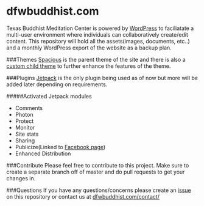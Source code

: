 # dfwbuddhist.com
Texas Buddhist Meditation Center is powered by [WordPress](https://wordpress.com) to faciliatate a multi-user environment where individuals can collaboratively create/edit content. This repository will hold all the assets(images, documents, etc..) and a monthly WordPress export of the website as a backup plan.

###Themes
[Spacious](https://wordpress.org/themes/spacious/) is the parent theme of the site and there is also a [custom child theme](https://github.com/tbmc-org/spacious-child) to further enhance the features of the theme. 

###Plugins
[Jetpack](http://jetpack.me/) is the only plugin being used as of now but more will be added later depending on requirements.

#####Activated Jetpack modules
- Comments
- Photon
- Protect
- Monitor
- Site stats
- Sharing
- Publicize(Linked to [Facebook page](https://www.facebook.com/DFW-Buddhist-Vihara-450940058417663/))
- Enhanced Distribution

###Contribute
Please feel free to contribute to this project. Make sure to create a separate branch off of master and do pull requests to get your changes in.

###Questions
If you have any questions/concerns please create an [issue](https://github.com/tbmc-org/dfwbuddhist.com/issues) on this repository or contact us at [dfwbuddhist.com/contact/](http://dfwbuddhist.com/contact/)
